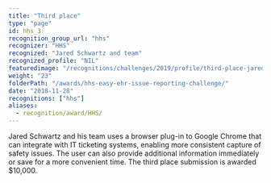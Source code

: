 ```yaml
---
title: "Third place"
type: "page"
id: hhs_3
recognition_group_url: "hhs"
recognizer: "HHS"
recognized: "Jared Schwartz and team"
recognized_profile: "NIL"
featuredimage: "/recognitions/challenges/2019/profile/third-place-jared-schwartz-and-team.jpg"
weight: "23"
folderPath: "/awards/hhs-easy-ehr-issue-reporting-challenge/"
date: "2018-11-28"
recognitions: ["hhs"]
aliases:
  - recognition/award/HHS/
---
```


Jared Schwartz and his team uses a browser plug-in to Google Chrome that can integrate with IT ticketing systems, enabling more consistent capture of safety issues. The user can also provide additional information immediately or save for a more convenient time. The third place submission is awarded $10,000.

